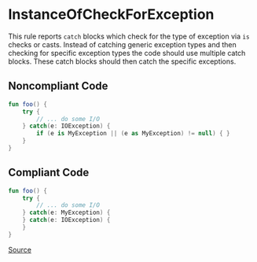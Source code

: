 # InstanceOfCheckForException

This rule reports `catch` blocks which check for the type of exception via `is` checks or casts.
Instead of catching generic exception types and then checking for specific exception types the code should
use multiple catch blocks. These catch blocks should then catch the specific exceptions.

## Noncompliant Code

```kotlin
fun foo() {
    try {
        // ... do some I/O
    } catch(e: IOException) {
        if (e is MyException || (e as MyException) != null) { }
    }
}
```
## Compliant Code

```kotlin
fun foo() {
    try {
        // ... do some I/O
    } catch(e: MyException) {
    } catch(e: IOException) {
    }
}
```

[Source](https://arturbosch.github.io/detekt/exceptions.html#instanceofcheckforexception)
